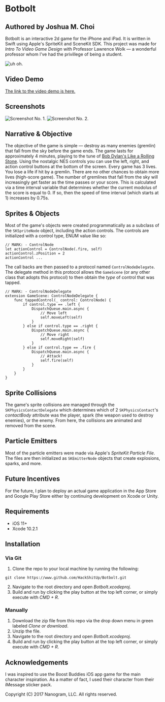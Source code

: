 # Botbolt
## Authored by Joshua M. Choi
Botbolt is an interactive 2d game for the iPhone and iPad. It is written in Swift using Apple's SpriteKit and SceneKit SDK. This project was made for _Intro To Video Game Design_ with Professor Lawrence Wolk — a wonderful professor whom I've had the privillege of being a student.

![uh oh.](Botbolt.png)

## Video Demo
[The link to the video demo is here.](https://youtu.be/qTTBWPSm1Wk)

## Screenshots
![Screenshot No. 1.](1.PNG)
![Screenshot No. 2.](2.PNG)

## Narrative & Objective
The objective of the game is simple — destroy as many enemies (gremlin) that fall from the sky before the game ends. The game lasts for approximately 4 minutes, playing to the tune of [Bob Dylan's Like a Rolling Stone](https://www.youtube.com/watch?v=0fQjhSGQg4o). Using the nostalgic NES controls you can use the left, right, and action control buttons at the bottom of the screen. Every game has 3 lives. You lose a life if hit by a gremlin. There are no other chances to obtain more lives (high-score game). The number of gremlines that fall from the sky will increasingly get faster as the time passes or your score. This is calculated via a time interval variable that determines whether the current modolus of the score is equal to 0. If so, then the speed of time interval (which starts at 1) increases by 0.75s.

## Sprites & Objects
Most of the game's objects were created programmatically as a subclass of the ```SKSpriteNode``` object, including the action controls. The controls are initialized with a control type, ENUM value like so:
```
// MARK: - ControlNode
let actionControl = ControlNode(.fire, self)
actionControl.zPosition = 2
actionControl ...
```
The call backs are then passed to a protocol named ```ControlNodeDelegate```. The delegate method in this protocol allows the ```GameScene``` (or any other class that adopts this protocol) to then obtain the _type_ of control that was tapped.
```
// MARK: - ControlNodeDelegate
extension GameScene: ControlNodeDelegate {
    func tappedControl(_ control: ControlNode) {
        if control.type == .left {
            DispatchQueue.main.async {
                // Move left
                self.moveLeft(self)
            }
        } else if control.type == .right {
            DispatchQueue.main.async {
                // Move right
                self.moveRight(self)
            }
        } else if control.type == .fire {
            DispatchQueue.main.async {
                // Attack!
                self.fire(self)
            }
        }
    }
}
```

## Sprite Collisions
The game's sprite collisions are managed through the ```SKPhysicsContactDelegate``` which determines which of 2 ```SKPhysicsContact```'s   _*contactBody*_ attribute was the player, spark (the weapon used to destroy enemies), or the enemy. From here, the collisions are animated and removed from the scene.

## Particle Emitters
Most of the particle emitters were made via Apple's _*SpriteKit Particle File*_. The files are then initialized as ```SKEmitterNode``` objects that create explosions, sparks, and more. 

## Future Incentives
For the future, I plan to deploy an actual game application in the App Store and Google Play Store either by continuing development on Xcode or Unity.


## Requirements
- iOS 11+
- Xcode 10.2.1


## Installation
### Via Git 
1. Clone the repo to your local machine by running the following:
```
git clone https://www.github.com/HackShitUp/Botbolt.git
```
2. Navigate to the root directory and open *Botbolt.xcodeproj*.
3. Build and run by clicking the play button at the top left corner, or simply execute with _CMD + R_.

### Manually
1. Download the zip file from this repo via the drop down menu in green labeled _Clone or download_.
2. Unzip the file.
3. Navigate to the root directory and open *Botbolt.xcodeproj*.
4. Build and run by clicking the play button at the top left corner, or simply execute with _CMD + R_.

## Acknowledgements
I was inspired to use the Boost Buddies iOS app game for the main character inspiration. As a matter of fact, I used their character from their iMessage sticker pack.


Copyright (C) 2017 Nanogram, LLC. All rights reserved.
